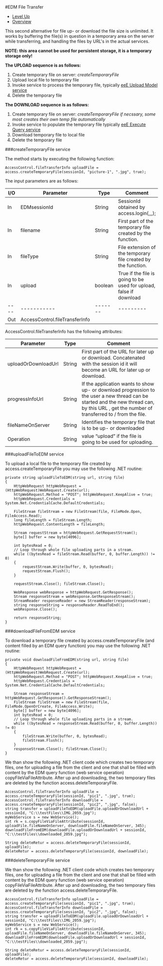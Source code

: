 #EDM File Transfer 

* [Level Up](../README.md)
* [Overview](./README.md)



This second alternative for file up- or download the file size is unlimited. 
It works by buffering the file(s) in question in a temporary area on the server while transferring,
and handling the files by URL's in the actual services. 

**NOTE: this area cannot be used for persistent storage, it is a temporary storage only!**



**The UPLOAD sequence is as follows:**

1. Create temporary file on server: *createTemporaryFile*
2. Upload local file to temporary file
3. Invoke service to process the temporary file, typically [eeE Upload Model service](./upload_model_service.md)
4. Delete the temporary file


**The DOWNLOAD sequence is as follows:**

1. Create temporary file on server: *createTemporaryFile* *if necssary, some most  creates their own temp file automatically*
2. Invoke service to populate the temporary file typically [eeE Execute Query service](./execute_query_service.md)
3. Download temporary file to local file
4. Delete the temporary file


###createTemporaryFile service

The method starts by executing the following function:

    AccessControl.fileTransferInfo uploadFile = access.createTemporaryFile(sessionId, "picture-1", ".jpg", true);

The input parameters are as follows:

I/O |Parameter  | Type 	| Comment 
----|-----------|-------|---------
In	|EDMsessionId|String|	SessionId obtained by access.login(,,,);
In	|filename	|String	|	First part of the temporary file created by the function.
In	|fileType	|String	|	File extension of the temporary file created by the function.
In	|upload		|boolean| 	True if the file is going to be used for upload, false if download
----|-----------|-------|---------
Out |AccessControl.fileTransferInfo| 

AccessControl.fileTransferInfo has the following attributes: 

Parameter           | Type  | Comment 
--------------------|-------|---------
uploadOrDownloadUrl	|String	|First part of the URL for later up or download. Concatenated with the session id it will become an URL for later up or download.
progressInfoUrl		|String	|If the application wants to show up- or download progression to the user a new thread can be started and the new thread can, by this URL , get the number of  transferred to / from the file.
fileNameOnServer	|String	|Identifies the temporary file that is to be up- or downloaded
Operation			|String	|value “upload” if the file is going to be used for uploading.


###uploadFileToEDM service

To upload a local file to the temporary file created by access.createTemporaryFile you may use the following .NET routine:
```
private string uploadFileToEDM(string url, string file)
{
    HttpWebRequest httpWebRequest = (HttpWebRequest)WebRequest.Create(url);
    httpWebRequest.Method = "POST"; httpWebRequest.KeepAlive = true;
    httpWebRequest.Credentials = System.Net.CredentialCache.DefaultCredentials;

    FileStream fileStream = new FileStream(file, FileMode.Open, FileAccess.Read);
    long fileLength = fileStream.Length;
    httpWebRequest.ContentLength = fileLength;

    Stream requestStream = httpWebRequest.GetRequestStream();
    byte[] buffer = new byte[4096];

    int bytesRead = 0;
    // Loop through whole file uploading parts in a stream.
    while ((bytesRead = fileStream.Read(buffer, 0, buffer.Length)) != 0)
    {
        requestStream.Write(buffer, 0, bytesRead);
        requestStream.Flush();
    }

    requestStream.Close(); fileStream.Close();

    WebResponse webResponse = httpWebRequest.GetResponse();
    Stream responseStream = webResponse.GetResponseStream();
    StreamReader responseReader = new StreamReader(responseStream);
    string responseString = responseReader.ReadToEnd();
    webResponse.Close();

    return responseString;
}
```

###downloadFileFromEDM service

To download a temporary file created by access.createTemporaryFile (and content filled by an EDM query function) you may use the following .NET routine:

```
private void downloadFileFromEDM(string url, string file)
{
    HttpWebRequest httpWebRequest = (HttpWebRequest)WebRequest.Create(url);
    httpWebRequest.Method = "POST"; httpWebRequest.KeepAlive = true;
    httpWebRequest.Credentials = System.Net.CredentialCache.DefaultCredentials;

    Stream responseStream = httpWebRequest.GetResponse().GetResponseStream();
    FileStream fileStream = new FileStream(file, FileMode.OpenOrCreate, FileAccess.Write);
    byte[] buffer = new byte[4096];
    int bytesRead = 0;
    // Loop through whole file uploading parts in a stream.
    while ((bytesRead = responseStream.Read(buffer, 0, buffer.Length)) != 0)
    {
        fileStream.Write(buffer, 0, bytesRead);
        fileStream.Flush();
    }
    responseStream.Close(); fileStream.Close();
}
```

We than show the following .NET client code which creates two temporary files, 
one for uploading a file from the client and one that shall be filled with content by the EDM query function (web service operation) copyFileViaFileAttribute. 
After up and downloading, the two temporary files are deleted by the function access.deleteTemporaryFile.

```
AccessControl.fileTransferInfo uploadFile = access.createTemporaryFile(sessionId, "pic1", ".jpg", true);
AccessControl.fileTransferInfo downloadFile = access.createTemporaryFile(sessionId, "pic2", ".jpg", false);
string transfer = uploadFileToEDM(uploadFile.uploadOrDownloadUrl + sessionId, "C:\\testFiles\\IMG_2059.jpg");
myWebService s = new WebService();
int rk = s.copyFileViaFileAttribute(sessionId, uploadFile.fileNameOnServer, downloadFile.fileNameOnServer, 345);
downloadFileFromEDM(downloadFile.uploadOrDownloadUrl + sessionId, "C:\\testFiles\\downloaded_2059.jpg");

String deleteRetur = access.deleteTemporaryFile(sessionId, uploadFile);
deleteRetur = access.deleteTemporaryFile(sessionId, downloadFile);
```

###deleteTemporaryFile service


We than show the following .NET client code which creates two temporary files, 
one for uploading a file from the client and one that shall be filled with content by the EDM query function (web service operation) copyFileViaFileAttribute. 
After up and downloading, the two temporary files are deleted by the function access.deleteTemporaryFile.

```
AccessControl.fileTransferInfo uploadFile = access.createTemporaryFile(sessionId, "pic1", ".jpg", true);
AccessControl.fileTransferInfo downloadFile = access.createTemporaryFile(sessionId, "pic2", ".jpg", false);
string transfer = uploadFileToEDM(uploadFile.uploadOrDownloadUrl + sessionId, "C:\\testFiles\\IMG_2059.jpg");
myWebService s = new WebService();
int rk = s.copyFileViaFileAttribute(sessionId, uploadFile.fileNameOnServer, downloadFile.fileNameOnServer, 345);
downloadFileFromEDM(downloadFile.uploadOrDownloadUrl + sessionId, "C:\\testFiles\\downloaded_2059.jpg");

String deleteRetur = access.deleteTemporaryFile(sessionId, uploadFile);
deleteRetur = access.deleteTemporaryFile(sessionId, downloadFile);
```
